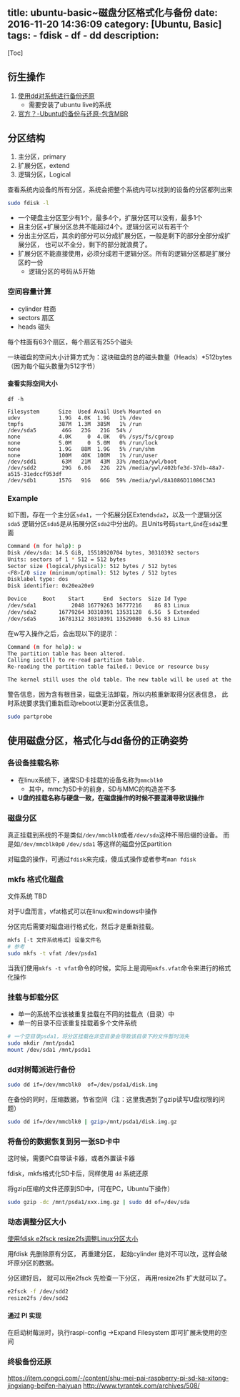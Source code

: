 title: ubuntu-basic~磁盘分区格式化与备份
date: 2016-11-20 14:36:09
category: [Ubuntu, Basic]
tags:
    - fdisk
    - df
    - dd
description:
---
[Toc]

## 衍生操作

1. [使用dd对系统进行备份还原](http://blog.csdn.net/shendl/article/details/7384755)
    * 需要安装了ubuntu live的系统
2. [官方？-Ubuntu的备份与还原-包含MBR](http://wiki.ubuntu.org.cn/Ubuntu%E5%A4%87%E4%BB%BD%E4%B8%8E%E8%BF%98%E5%8E%9F)

## 分区结构

1. 主分区，primary
2. 扩展分区，extend
3. 逻辑分区，Logical

查看系统内设备的所有分区，系统会把整个系统内可以找到的设备的分区都列出来
``` bash
sudo fdisk -l
```

* 一个硬盘主分区至少有1个，最多4个，扩展分区可以没有，最多1个
* 且主分区+扩展分区总共不能超过4个。逻辑分区可以有若干个
* 分出主分区后，其余的部分可以分成扩展分区，一般是剩下的部分全部分成扩展分区，
  也可以不全分，剩下的部分就浪费了。
* 扩展分区不能直接使用，必须分成若干逻辑分区。所有的逻辑分区都是扩展分区的一份
    * 逻辑分区的号码从5开始

### 空间容量计算

* cylinder 柱面
* sectors 扇区
* heads 磁头

每个柱面有63个扇区，每个扇区有255个磁头

一块磁盘的空间大小计算方式为：这块磁盘的总的磁头数量（Heads）*512bytes（因为每个磁头数量为512字节）

#### 查看实际空间大小

```
df -h

Filesystem      Size  Used Avail Use% Mounted on
udev            1.9G  4.0K  1.9G   1% /dev
tmpfs           387M  1.3M  385M   1% /run
/dev/sda5        46G   23G   21G  54% /
none            4.0K     0  4.0K   0% /sys/fs/cgroup
none            5.0M     0  5.0M   0% /run/lock
none            1.9G   88M  1.9G   5% /run/shm
none            100M   40K  100M   1% /run/user
/dev/sdd1        63M   21M   43M  33% /media/ywl/boot
/dev/sdd2        29G  6.0G   22G  22% /media/ywl/402bfe3d-37db-48a7-a515-31edccf953df
/dev/sdb1       157G   91G   66G  59% /media/ywl/8A1086D11086C3A3

```

### Example

如下图，存在一个主分区`sda1`，一个拓展分区Extend`sda2`，以及一个逻辑分区`sda5`
逻辑分区`sda5`是从拓展分区`sda2`中分出的。且Units号码`start`,`End`在`sda2`里面

``` bash
Command (m for help): p
Disk /dev/sda: 14.5 GiB, 15518920704 bytes, 30310392 sectors
Units: sectors of 1 * 512 = 512 bytes
Sector size (logical/physical): 512 bytes / 512 bytes
<F8>I/O size (minimum/optimal): 512 bytes / 512 bytes
Disklabel type: dos
Disk identifier: 0x20ea20e9

Device     Boot    Start      End  Sectors  Size Id Type
/dev/sda1           2048 16779263 16777216    8G 83 Linux
/dev/sda2       16779264 30310391 13531128  6.5G  5 Extended
/dev/sda5       16781312 30310391 13529080  6.5G 83 Linux
```

在w写入操作之后，会出现以下的提示：
``` bash
Command (m for help): w
The partition table has been altered.
Calling ioctl() to re-read partition table.
Re-reading the partition table failed.: Device or resource busy

The kernel still uses the old table. The new table will be used at the next reboot or after you run partprobe(8) or kpartx(8).
```
警告信息，因为含有根目录，磁盘无法卸载，所以内核重新取得分区表信息，
此时系统要求我们重新启动reboot以更新分区表信息。
``` bash
sudo partprobe
```

## 使用磁盘分区，格式化与dd备份的正确姿势

### 各设备挂载名称
* 在linux系统下，通常SD卡挂载的设备名称为`mmcblk0`
    * 其中，mmc为SD卡的前身，SD与MMC的构造差不多
* **U盘的挂载名称与硬盘一致，在磁盘操作的时候不要混淆导致误操作**

### 磁盘分区

真正挂载到系统的不是类似`/dev/mmcblk0`或者`/dev/sda`这种不带后缀的设备。
而是如`/dev/mmcblk0p0` `/dev/sda1` 等这样的磁盘分区partition

对磁盘的操作，可通过`fdisk`来完成，傻瓜式操作或者参考`man fdisk`

### mkfs 格式化磁盘

文件系统 TBD

对于U盘而言，vfat格式可以在linux和windows中操作

分区完后需要对磁盘进行格式化，然后才是重新挂载。

``` bash
mkfs [-t 文件系统格式] 设备文件名
# 参考
sudo mkfs -t vfat /dev/psda1
```

当我们使用`mkfs -t vfat`命令的时候，实际上是调用`mkfs.vfat`命令来进行的格式化操作

### 挂载与卸载分区

* 单一的系统不应该被重复挂载在不同的挂载点（目录）中
* 单一的目录不应该重复挂载着多个文件系统

``` bash
# 一个空目录psda1，将分区挂载在非空目录会导致该目录下的文件暂时消失
sudo mkdir /mnt/psda1
mount /dev/sda1 /mnt/psda1
```

### dd对树莓派进行备份

``` bash
sudo dd if=/dev/mmcblk0  of=/dev/psda1/disk.img
```

在备份的同时，压缩数据，节省空间（注：这里我遇到了gzip读写U盘权限的问题）
``` bash
sudo dd if=/dev/mmcblk0 | gzip>/mnt/psda1/disk.img.gz
```

### 将备份的数据恢复到另一张SD卡中

这时候，需要PC自带读卡器，或者外置读卡器

fdisk，mkfs格式化SD卡后，同样使用 `dd` 系统还原

将gzip压缩的文件还原到SD中，(可在PC，Ubuntu下操作）
``` bash
sudo gzip -dc /mnt/psda1/xxx.img.gz | sudo dd of=/dev/sda
```

### 动态调整分区大小

[ 使用fdisk e2fsck resize2fs调整Linux分区大小](http://blog.csdn.net/azure190/article/details/51044743)

用fdisk 先删除原有分区， 再重建分区， 起始cylinder 绝对不可以改，这样会破坏原分区的数据。

分区建好后， 就可以用e2fsck 先检查一下分区， 再用resize2fs 扩大就可以了。

``` bash
e2fsck -f /dev/sdd2
resize2fs /dev/sdd2
```
#### 通过 PI 实现

在启动树莓派时，执行raspi-config ->Expand Filesystem 即可扩展未使用的空间

### 终极备份还原

https://item.congci.com/-/content/shu-mei-pai-raspberry-pi-sd-ka-xitong-jingxiang-beifen-haiyuan
http://www.tyrantek.com/archives/508/

